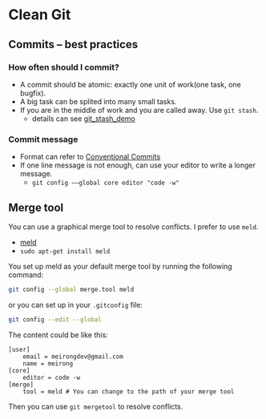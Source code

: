 # Clean Git


## Commits – best practices

### How often should I commit?

- A commit should be atomic: exactly one unit of work(one task, one bugfix).
- A big task can be splited into many small tasks.
- If you are in the middle of work and you are called away. Use `git stash`.
  - details can see [git_stash_demo](./git_stash_demo.md)

### Commit message

- Format can refer to [Conventional Commits](https://www.conventionalcommits.org/en/v1.0.0/)
- If one line message is not enough, can use your editor to write a longer message.
  - `git config ––global core editor "code -w"`

## Merge tool

You can use a graphical merge tool to resolve conflicts. I prefer to use `meld`.

- [meld](https://meldmerge.org/)
- `sudo apt-get install meld`

You set up meld as your default merge tool by running the following command:

```bash
git config --global merge.tool meld
```

or you can set up in your `.gitconfig` file:

```bash
git config --edit --global 
```

The content could be like this:

```properties
[user]
	email = meirongdev@gmail.com
	name = meirong
[core]
	editor = code -w
[merge]
	tool = meld # You can change to the path of your merge tool
```

Then you can use `git mergetool` to resolve conflicts.
